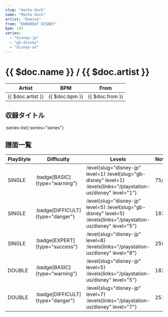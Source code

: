 ```yaml
---
slug: "macho-duck"
name: "Macho duck"
artist: "Domino"
from: "EUROBEAT DISNEY"
bpm: 145
series:
  - "disney-jp"
  - "gb-disney"
  - "disney-us"
---
```


# {{ $doc.name }} / {{ $doc.artist }}

|Artist|BPM|From|
|------|---|----|
|{{ $doc.artist }}|{{ $doc.bpm }}|{{ $doc.from }}|

## 収録タイトル

:series-list{:series="series"}

## 譜面一覧

|PlayStyle|Difficulty|Levels|Notes|Movie|
|---------|----------|------|-----|-----|
|SINGLE| :badge[BASIC]{type="warning"}|<div class="field is-grouped is-grouped-multiline"> :level{slug="disney-jp" level=1} :level{slug="gb-disney" level=1} :levels{links="/playstation-us/disney" level="1"}</div>|75/0||
|SINGLE| :badge[DIFFICULT]{type="danger"}|<div class="field is-grouped is-grouped-multiline"> :level{slug="disney-jp" level=5} :level{slug="gb-disney" level=5} :levels{links="/playstation-us/disney" level="5"}</div>|183/0||
|SINGLE| :badge[EXPERT]{type="success"}|<div class="field is-grouped is-grouped-multiline"> :level{slug="disney-jp" level=8} :levels{links="/playstation-us/disney" level="8"}</div>|259/0||
|DOUBLE| :badge[BASIC]{type="warning"}|<div class="field is-grouped is-grouped-multiline"> :level{slug="disney-jp" level=5} :levels{links="/playstation-us/disney" level="5"}</div>|182/0||
|DOUBLE| :badge[DIFFICULT]{type="danger"}|<div class="field is-grouped is-grouped-multiline"> :level{slug="disney-jp" level=7} :levels{links="/playstation-us/disney" level="7"}</div>|251/0||
